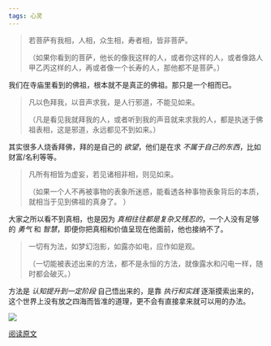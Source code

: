 ```yaml
---
tags: 心灵
---
```




> 若菩萨有我相，人相，众生相，寿者相，皆非菩萨。
>
> （如果你看到的菩萨，他长的像我这样的人，或者你这样的人，或者像路人甲乙丙这样的人，再或者像一个长寿的人，那他都不是菩萨。）



我们在寺庙里看到的佛祖，根本就不是真正的佛祖。那只是一个相而已。



> 凡以色拜我，以音声求我，是人行邪道，不能见如来。
>
> （凡是看见我就拜我的人，或者听到我的声音就来求我的人，都是执迷于佛祖表相，这是邪道，永远都见不到如来。）



其实很多人烧香拜佛，拜的是自己的 *欲望*，他们是在求 *不属于自己的东西*，比如财富/名利等等。



> 凡所有相皆为虚妄，若见诸相非相，则见如来。
>
> （如果一个人不再被事物的表象所迷惑，能看透各种事物表象背后的本质，就相当于见到佛祖的真身了。 ）



大家之所以看不到真相，也是因为 *真相往往都是复杂又残忍的*，一个人没有足够的 *勇气* 和 *智慧*，即便你把真相和价值呈现在他面前，他也接纳不了。



> 一切有为法，如梦幻泡影，如露亦如电，应作如是观。
>
> （一切能被表述出来的方法，都不是永恒的方法，就像露水和闪电一样，随时都会破灭。）



方法是 *认知提升到一定阶段* 自己悟出来的，是靠 *执行和实践* 逐渐摸索出来的，这个世界上没有放之四海而皆准的道理，更不会有直接拿来就可以用的办法。

![](http://8.134.51.249/images/%E7%BE%8E%E5%9B%BE/2021-03-08.jpeg)

[阅读原文](https://mp.weixin.qq.com/s/IPNomjKC0S34CCiv6lnP7w)
